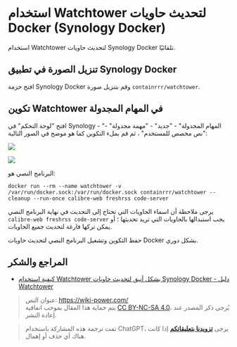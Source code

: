 # استخدام Watchtower لتحديث حاويات Docker (Synology Docker)

استخدام Watchtower لتحديث حاويات Synology Docker تلقائيًا.

## تنزيل الصورة في تطبيق Synology Docker

افتح حزمة Synology Docker وقم بتنزيل صورة `containrrr/watchtower`.

## تكوين Watchtower في المهام المجدولة

افتح "لوحة التحكم" في Synology - "المهام المجدولة" - "جديد" - "مهمة مجدولة" - "نص مخصص للمستخدم" ، ثم قم بملء التكوين كما هو موضح في الصور التالية:

![](https://wiki-media-1253965369.cos.ap-guangzhou.myqcloud.com/img/202301092319956.png)

![](https://wiki-media-1253965369.cos.ap-guangzhou.myqcloud.com/img/202301092321592.png)

البرنامج النصي هو:

```shell
docker run --rm --name watchtower -v /var/run/docker.sock:/var/run/docker.sock containrrr/watchtower --cleanup --run-once calibre-web freshrss code-server
```

يرجى ملاحظة أن اسماء الحاويات التي تحتاج إلى التحديث في نهاية البرنامج النصي `calibre-web freshrss code-server` يجب استبدالها بالحاويات التي تريد تحديثها ؛ أو يمكن تركها فارغة لتحديث جميع الحاويات.

حفظ التكوين وتشغيل البرنامج النصي لتحديث حاويات Docker بشكل دوري.

## المراجع والشكر

- [كيفية استخدام Watchtower بشكل أنيق لتحديث حاويات Synology Docker - دليل Watchtower](https://post.smzdm.com/p/awzggnqp/) 

> عنوان النص: <https://wiki-power.com/>  
> يتم حماية هذا المقال بموجب اتفاقية [CC BY-NC-SA 4.0](https://creativecommons.org/licenses/by/4.0/deed.zh)، يُرجى ذكر المصدر عند إعادة النشر.

> تمت ترجمة هذه المشاركة باستخدام ChatGPT، يرجى [**تزويدنا بتعليقاتكم**](https://github.com/linyuxuanlin/Wiki_MkDocs/issues/new) إذا كانت هناك أي حذف أو إهمال.